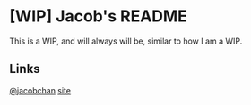 # \[WIP] Jacob's README
This is a WIP, and will always will be, similar to how I am a WIP.
## Links
[@jacobchan](http://twitter.com/_jacobchan)
[site](http://jacobchan.ca)